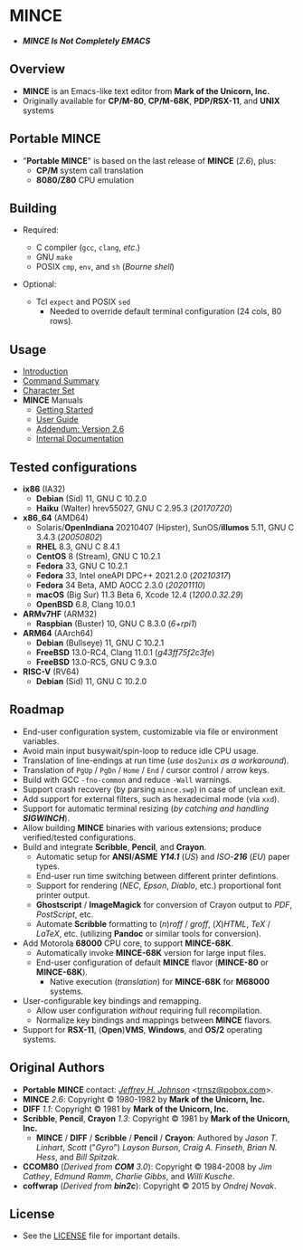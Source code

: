 # MINCE

- **_MINCE Is Not Completely EMACS_**

## Overview

- **MINCE** is an Emacs-like text editor from **Mark of the Unicorn, Inc.**
- Originally available for **CP/M-80**, **CP/M-68K**, **PDP/RSX-11**, and
  **UNIX** systems

## Portable MINCE

- "**Portable MINCE**" is based on the last release of **MINCE** (_2.6_), plus:
  - **CP/M** system call translation
  - **8080/Z80** CPU emulation

## Building

- Required:

  - C compiler (`gcc`, `clang`, _etc_.)
  - GNU `make`
  - POSIX `cmp`, `env`, and `sh` (_Bourne_ _shell_)

- Optional:
  - Tcl `expect` and POSIX `sed`
    - Needed to override default terminal configuration (24 cols, 80 rows).

## Usage

- [Introduction](doc/prgintro.doc)
- [Command Summary](doc/scomm.doc)
- [Character Set](doc/ascii.txt)
- **MINCE** Manuals
  - [Getting Started](manual/MINCE_Install_Guide.pdf)
  - [User Guide](manual/MINCE_User_Guide.pdf)
  - [Addendum: Version 2.6](manual/MINCE_Addendum.pdf)
  - [Internal Documentation](manual/MINCE_Internal_Documentation.pdf)

## Tested configurations

- **ix86** (IA32)
  - **Debian** (Sid) 11, GNU C 10.2.0
  - **Haiku** (Walter) hrev55027, GNU C 2.95.3 (_20170720_)
- **x86**\_**64** (AMD64)
  - Solaris/**OpenIndiana** 20210407 (Hipster), SunOS/**illumos** 5.11, GNU C 3.4.3 (_20050802_)
  - **RHEL** 8.3, GNU C 8.4.1
  - **CentOS** 8 (Stream), GNU C 10.2.1
  - **Fedora** 33, GNU C 10.2.1
  - **Fedora** 33, Intel oneAPI DPC++ 2021.2.0 (_20210317_)
  - **Fedora** 34 Beta, AMD AOCC 2.3.0 (_20201110_)
  - **macOS** (Big Sur) 11.3 Beta 6, Xcode 12.4 (_1200.0.32.29_)
  - **OpenBSD** 6.8, Clang 10.0.1
- **ARMv7HF** (ARM32)
  - **Raspbian** (Buster) 10, GNU C 8.3.0 (_6+rpi1_)
- **ARM64** (AArch64)
  - **Debian** (Bullseye) 11, GNU C 10.2.1
  - **FreeBSD** 13.0-RC4, Clang 11.0.1 (_g43ff75f2c3fe_)
  - **FreeBSD** 13.0-RC5, GNU C 9.3.0
- **RISC-V** (RV64)
  - **Debian** (Sid) 11, GNU C 10.2.0

## Roadmap

- End-user configuration system, customizable via file or environment variables.
- Avoid main input busywait/spin-loop to reduce idle CPU usage.
- Translation of line-endings at run time (_use_ `dos2unix` _as_ _a_
  _workaround_).
- Translation of `PgUp` / `PgDn` / `Home` / `End` / cursor control / arrow keys.
- Build with GCC `-fno-common` and reduce `-Wall` warnings.
- Support crash recovery (by parsing `mince.swp`) in case of unclean exit.
- Add support for external filters, such as hexadecimal mode (via `xxd`).
- Support for automatic terminal resizing (_by catching and handling
  **SIGWINCH**_).
- Allow building **MINCE** binaries with various extensions; produce
  verified/tested configurations.
- Build and integrate **Scribble**, **Pencil**, and **Crayon**.
  - Automatic setup for **ANSI**/**ASME** _**Y14.1**_ (_US_) and _ISO_-_**216**_
    (_EU_) paper types.
  - End-user run time switching between different printer defintions.
  - Support for rendering (_NEC_, _Epson_, _Diablo_, etc.) proportional font
    printer output.
  - **Ghostscript** / **ImageMagick** for conversion of Crayon output to _PDF_,
    _PostScript_, etc.
  - Automate **Scribble** formatting to (_n_)_roff_ / _groff_, (_X_)_HTML_,
    _TeX_ / _LaTeX_, etc. (utilizing **Pandoc** or similar tools for
    conversion).
- Add Motorola **68000** CPU core, to support **MINCE-68K**.
  - Automatically invoke **MINCE-68K** version for large input files.
  - End-user configuration of default **MINCE** flavor (**MINCE-80** or
    **MINCE-68K**).
    - Native execution (_translation_) for **MINCE-68K** for **M68000** systems.
- User-configurable key bindings and remapping.
  - Allow user configuration _without_ requiring full recompilation.
  - Normalize key bindings and mappings between **MINCE** flavors.
- Support for **RSX-11**, (**Open**)**VMS**, **Windows**, and **OS/2** operating
  systems.

## Original Authors

- **Portable MINCE** contact:
  _[Jeffrey H. Johnson](https://github.com/johnsonjh/pmince)_
  \<[trnsz@pobox.com](mailto:trnsz@pobox.com)\>.
- **MINCE** _2.6_: Copyright © 1980-1982 by **Mark of the Unicorn, Inc.**
- **DIFF** _1.1_: Copyright © 1981 by **Mark of the Unicorn, Inc.**
- **Scribble**, **Pencil**, **Crayon** _1.3_: Copyright © 1981 by **Mark of the
  Unicorn, Inc.**
  - **MINCE** / **DIFF** / **Scribble** / **Pencil** / **Crayon**: Authored by
    _Jason_ _T._ _Linhart_, _Scott_ ("_Gyro_") _Layson_ _Burson_, _Craig_ _A._
    _Finseth_, _Brian_ _N._ _Hess_, and _Bill_ _Spitzak_.
- **CCOM80** (_Derived from **COM** 3.0_): Copyright © 1984-2008 by _Jim_
  _Cathey_, _Edmund_ _Ramm_, _Charlie_ _Gibbs_, and _Willi_ _Kusche_.
- **coffwrap** (_Derived from **bin2c**_): Copyright © 2015 by _Ondrej_ _Novak_.

## License

- See the [LICENSE](/LICENSE.md) file for important details.
